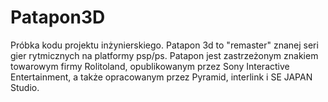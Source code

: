 # Patapon3D
Próbka kodu projektu inżynierskiego. Patapon 3d to "remaster" znanej seri gier rytmicznych na platformy psp/ps. Patapon jest zastrzeżonym znakiem towarowym firmy Rolitoland, opublikowanym przez Sony Interactive Entertainment, a także opracowanym przez Pyramid, interlink i SE JAPAN Studio.
